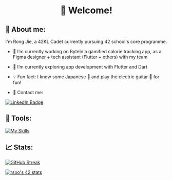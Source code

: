 <div id="header" align="center">

  <h1>
  👋 Welcome!   
  </h1>
</div>

## 🤔 About me:
I'm Rong Jie, a 42KL Cadet currently pursuing 42 school's core programme.

- 🔭 I’m currently working on ByteIn a gamified calorie tracking app, as a Figma designer + tech assistant (Flutter + others) with my team
- 🌱 I’m currently exploring app development with Flutter and Dart
- 💡 Fun fact: I know some Japanese 🗾 and play the electric guitar 🎸 for fun!

- 📢 Contact me:
<div id="badges">
  <a href="[your-linkedin-URL](https://www.linkedin.com/in/rong-jie-soo-2b7571181/)">
    <img src="https://img.shields.io/badge/LinkedIn-blue?style=for-the-badge&logo=linkedin&logoColor=white" alt="LinkedIn Badge"/>
  </a>
</div>


## 🧰 Tools:
[![My Skills](https://skillicons.dev/icons?i=c,cpp,flutter,dart,figma,godot,py,bash,git,docker,nginx,supabase,linux,debian,vim,vscode&perline=15)](https://skillicons.dev)

## 📈 Stats:
[![GitHub Streak](https://streak-stats.demolab.com?user=rsoo23&theme=prussian)](https://git.io/streak-stats)

[![rsoo's 42 stats](https://badge.mediaplus.ma/darkblue/rsoo?1337Badge=off&UM6P=off)](https://github.com/oakoudad/badge42)



<!--
**rsoo23/rsoo23** is a ✨ _special_ ✨ repository because its `README.md` (this file) appears on your GitHub profile.

Here are some ideas to get you started:

- 👯 I’m looking to collaborate on ...
- 🤔 I’m looking for help with ...
- 💬 Ask me about ...
- 📫 How to reach me: ...
- 😄 Pronouns: ...
-->
